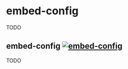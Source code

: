 # embed-config

TODO

## embed-config [![embed-config](https://img.shields.io/hackage/v/embed-config.svg?logo=haskell&color=blueviolet)](https://hackage.haskell.org/package/embed-config)

TODO
